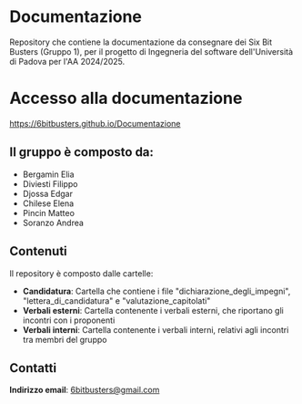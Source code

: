 # Documentazione
Repository che contiene la documentazione da consegnare dei Six Bit Busters (Gruppo 1), per il progetto di Ingegneria del software dell'Università di Padova per l'AA 2024/2025.
# Accesso alla documentazione
https://6bitbusters.github.io/Documentazione
## Il gruppo è composto da:
- Bergamin Elia
- Diviesti Filippo
- Djossa Edgar
- Chilese Elena
- Pincin Matteo
- Soranzo Andrea
## Contenuti
Il repository è composto dalle cartelle:
- **Candidatura**: Cartella che contiene i file "dichiarazione_degli_impegni", "lettera_di_candidatura" e "valutazione_capitolati"
- **Verbali esterni**: Cartella contenente i verbali esterni, che riportano gli incontri con i proponenti
- **Verbali interni**: Cartella contenente i verbali interni, relativi agli incontri tra membri del gruppo
## Contatti
**Indirizzo email**: 6bitbusters@gmail.com
